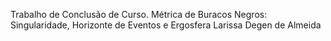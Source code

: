 Trabalho  de Conclusão de Curso.
Métrica de Buracos Negros: Singularidade, Horizonte de Eventos e Ergosfera 
Larissa Degen de Almeida
